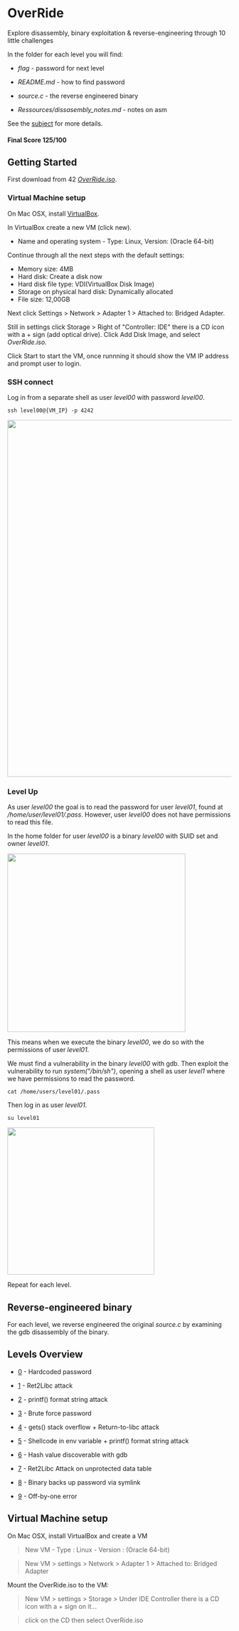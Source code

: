 # OverRide

Explore disassembly, binary exploitation & reverse-engineering through 10 little challenges

In the folder for each level you will find:

* *flag* - password for next level

* *README.md* - how to find password

* *source.c* - the reverse engineered binary

* *Ressources/dissasembly_notes.md* - notes on asm 

See the [subject](https://github.com/anyashuka/Override/blob/master/subject.pdf) for more details.


#### Final Score 125/100


## Getting Started

First download from 42 [*OverRide.iso*](https://projects.intra.42.fr/uploads/document/document/2096/OverRide.iso).

### Virtual Machine setup

On Mac OSX, install [VirtualBox](https://www.virtualbox.org/).

In VirtualBox create a new VM (click new).

* Name and operating system - Type: Linux, Version: (Oracle 64-bit)

Continue through all the next steps with the default settings:

* Memory size: 4MB
* Hard disk: Create a disk now
* Hard disk file type: VDI(VirtualBox Disk Image)
* Storage on physical hard disk: Dynamically allocated
* File size: 12,00GB

Next click Settings > Network > Adapter 1 > Attached to: Bridged Adapter.

Still in settings click Storage > Right of "Controller: IDE" there is a CD icon with a + sign (add optical drive).
Click Add Disk Image, and select *OverRide.iso*.

Click Start to start the VM, once runnning it should show the VM IP address and prompt user to login.

### SSH connect

Log in from a separate shell as user *level00* with password *level00*.

```ssh level00@{VM_IP} -p 4242```

<img src="https://github.com/anyashuka/Override/blob/master/img/ssh.png" width="800">

### Level Up

As user *level00* the goal is to read the password for user *level01*, found at */home/user/level01/.pass*. However, user *level00* does not have permissions to read this file.

In the home folder for user *level00* is a binary *level00* with SUID set and owner *level01*.

<img src="https://github.com/anyashuka/Override/blob/master/img/suid.png" width="400">

This means when we execute the binary *level00*, we do so with the permissions of user *level01*.

We must find a vulnerability in the binary *level00* with gdb. Then exploit the vulnerability to run *system("/bin/sh")*, opening a shell as user *level1* where we have permissions to read the password.

```cat /home/users/level01/.pass```

Then log in as user *level01*.

```su level01```

<img src="https://github.com/anyashuka/Override/blob/master/img/su.png" width="330">

Repeat for each level.


## Reverse-engineered binary

For each level, we reverse engineered the original *source.c* by examining the gdb disassembly of the binary.


## Levels Overview

* [0](https://github.com/anyashuka/Override/tree/main/level00) - Hardcoded password

* [1](https://github.com/anyashuka/Override/tree/main/level01) - Ret2Libc attack

* [2](https://github.com/anyashuka/Override/tree/main/level02) - printf() format string attack

* [3](https://github.com/anyashuka/Override/tree/main/level03) - Brute force password

* [4](https://github.com/anyashuka/Override/tree/main/level04) - gets() stack overflow + Return-to-libc attack

* [5](https://github.com/anyashuka/Override/tree/main/level05) - Shellcode in env variable + printf() format string attack

* [6](https://github.com/anyashuka/Override/tree/main/level06) - Hash value discoverable with gdb

* [7](https://github.com/anyashuka/Override/tree/main/level07) - Ret2Libc Attack on unprotected data table

* [8](https://github.com/anyashuka/Override/tree/main/level08) - Binary backs up password via symlink

* [9](https://github.com/anyashuka/Override/tree/main/level09) - Off-by-one error

## Virtual Machine setup

On Mac OSX, install VirtualBox and create a VM

> New VM - Type : Linux - Version : (Oracle 64-bit)

> New VM > settings > Network > Adapter 1 > Attached to: Bridged Adapter

Mount the OverRide.iso to the VM:

> New VM > settings > Storage > Under IDE Controller there is a CD icon with a + sign on it...

> click on the CD then select OverRide.iso
